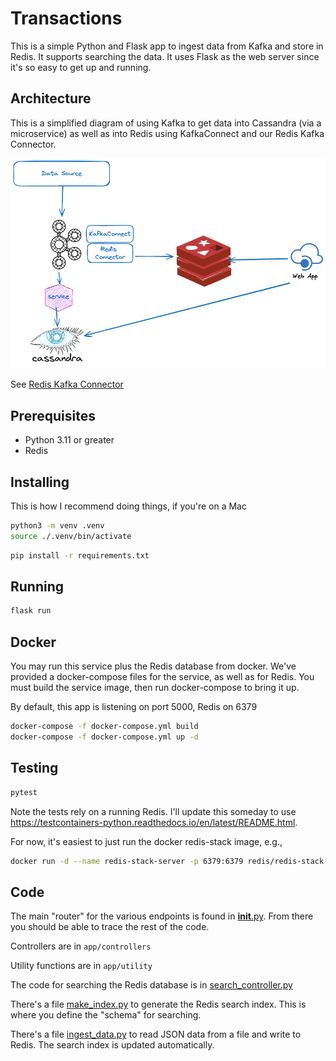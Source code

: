 # Transactions

This is a simple Python and Flask app to ingest data from Kafka and store in Redis. It supports searching the data. It uses Flask as the web server since it's so easy to get up and running.

## Architecture

This is a simplified diagram of using Kafka to get data into Cassandra (via a microservice) as well as into Redis using KafkaConnect and our Redis Kafka Connector.

![Architecture](./images/KafkaCassandraRedis.png)

See [Redis Kafka Connector](https://redis-field-engineering.github.io/redis-kafka-connect/)

## Prerequisites

- Python 3.11 or greater
- Redis

## Installing
This is how I recommend doing things, if you're on a Mac

```bash
python3 -m venv .venv
source ./.venv/bin/activate
```

```bash
pip install -r requirements.txt
```

## Running
```bash
flask run
```

## Docker
You may run this service plus the Redis database from docker. We've provided a docker-compose files for the service,
as well as for Redis. You must build the service image, then run docker-compose to bring it up.

By default, this app is listening on port 5000, Redis on 6379

```bash
docker-compose -f docker-compose.yml build
docker-compose -f docker-compose.yml up -d
```

## Testing
```bash
pytest
```

Note the tests rely on a running Redis. I'll update this someday to use https://testcontainers-python.readthedocs.io/en/latest/README.html.

For now, it's easiest to just run the docker redis-stack image, e.g.,
```bash
docker run -d --name redis-stack-server -p 6379:6379 redis/redis-stack-server:latest
```

## Code
The main "router" for the various endpoints is found in [__init__.py](app/__init.py__). From there you should be able to trace the
rest of the code.

Controllers are in `app/controllers`

Utility functions are in `app/utility`

The code for searching the Redis database is in [search_controller.py](./app/controllers/search_controller.py)

There's a file [make_index.py](./app/make_index.py) to generate the Redis search index. This is where you define the "schema" for searching.

There's a file [ingest_data.py](app/ingest_data.py) to read JSON data from a file and write to Redis. The search index is updated automatically.

